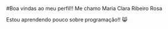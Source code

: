 #Boa vindas ao meu perfil!!
Me chamo Maria Clara Ribeiro Rosa

Estou aprendendo pouco sobre programação!! 😸
